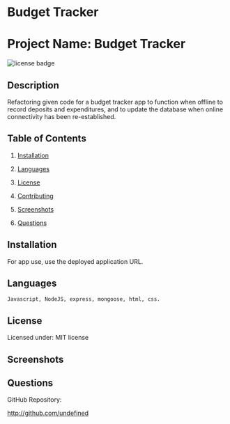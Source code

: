 # Budget Tracker

# Project Name: Budget Tracker

![license badge](https://img.shields.io/static/v1?label=license&message=MIT&color=blue)

## Description

Refactoring given code for a budget tracker app to function when offline to record deposits and expenditures, and to update the database when online connectivity has been re-established.

## Table of Contents

1. [Installation](#installation)

2. [Languages](#languages)

3. [License](#license)

4. [Contributing](#contributing)

5. [Screenshots](#screenshots)

6. [Questions](#questions)

## Installation

For app use, use the deployed application URL.

## Languages

`Javascript, NodeJS, express, mongoose, html, css.`

## License

Licensed under: MIT license

## Screenshots

## Questions

GitHub Repository:

http://github.com/undefined
